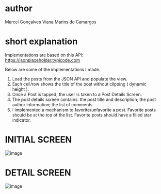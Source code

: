 # author
Marcel Gonçalves Viana Marins de Camargos

# short explanation

Implementations are based on this API: https://jsonplaceholder.typicode.com

Below are some of the implementations I made.

1. Load the posts from the JSON API and populate the view.
2. Each cell/row shows the title of the post without clipping ( dynamic height ).
3. Once a Post is tapped, the user is taken to a Post Details Screen.
4. The post details screen contains: the post title and description; the post author information; the list of comments.
5. I implemented a mechanism to favorite/unfavorite a post. Favorite posts should be at the top of the list. Favorite posts should have a filled star indicator.




# INITIAL SCREEN


![image](https://user-images.githubusercontent.com/19171477/215658060-1e77f674-f71f-486c-af9f-69c5ca56533b.png)




# DETAIL SCREEN


![image](https://user-images.githubusercontent.com/19171477/215658141-b73c7305-14a4-4f0c-9887-28112ef95e00.png)
